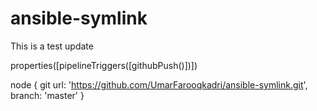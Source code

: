 # ansible-symlink
 This is a test update
 
 properties([pipelineTriggers([githubPush()])])

node {
    git url: 'https://github.com/UmarFarooqkadri/ansible-symlink.git', branch: 'master'
}

